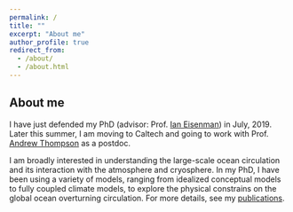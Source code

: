```yaml
---
permalink: /
title: ""
excerpt: "About me"
author_profile: true
redirect_from: 
  - /about/
  - /about.html
---
```


About me
------

I have just defended my PhD (advisor: Prof. [Ian Eisenman](http://eisenman.ucsd.edu/)) in July, 2019. Later this summer, I am moving to Caltech and going to work with Prof. [Andrew Thompson](http://web.gps.caltech.edu/~andrewt/) as a postdoc. 

I am broadly interested in understanding the large-scale ocean circulation and its interaction with the atmosphere and cryosphere. In my PhD, I have been using a variety of models, ranging from idealized conceptual models to fully coupled climate models, to explore the physical constrains on the global ocean overturning circulation. For more details, see my [publications](https://stsun.github.io/publications/).

